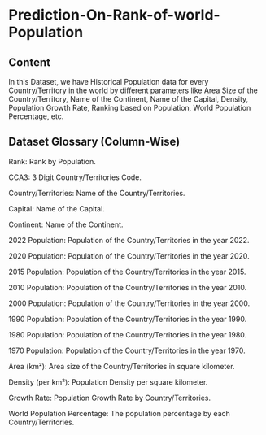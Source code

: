 # Prediction-On-Rank-of-world-Population

## Content
In this Dataset, we have Historical Population data for every Country/Territory in the world by different parameters like Area Size of the Country/Territory, Name of the Continent, Name of the Capital, Density, Population Growth Rate, Ranking based on Population, World Population Percentage, etc.

## Dataset Glossary (Column-Wise)

Rank: Rank by Population.

CCA3: 3 Digit Country/Territories Code.

Country/Territories: Name of the Country/Territories.

Capital: Name of the Capital.

Continent: Name of the Continent.

2022 Population: Population of the Country/Territories in the year 2022.

2020 Population: Population of the Country/Territories in the year 2020.

2015 Population: Population of the Country/Territories in the year 2015.

2010 Population: Population of the Country/Territories in the year 2010.

2000 Population: Population of the Country/Territories in the year 2000.

1990 Population: Population of the Country/Territories in the year 1990.

1980 Population: Population of the Country/Territories in the year 1980.

1970 Population: Population of the Country/Territories in the year 1970.

Area (km²): Area size of the Country/Territories in square kilometer.

Density (per km²): Population Density per square kilometer.

Growth Rate: Population Growth Rate by Country/Territories.

World Population Percentage: The population percentage by each Country/Territories.

